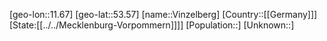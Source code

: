 ﻿---
location: [53.57,11.67]
type: City
tags:
- geo/City


SpocWebEntityId: 35317
isDeleted: false
confidential: public

---
[geo-lon::11.67]
[geo-lat::53.57]
[name::Vinzelberg]
[Country::[[Germany]]]
[State:[[../../Mecklenburg-Vorpommern]]]]
[Population::]
[Unknown::]

